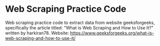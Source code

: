 # Web Scraping Practice Code

Web scraping practice code to extract data from website geeksforgeeks, specifically 
the article titled: "What is Web Scraping and How to Use It?" written by harkiran78.
Website:
https://www.geeksforgeeks.org/what-is-web-scraping-and-how-to-use-it/


